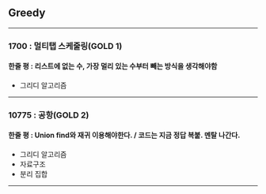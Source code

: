 ## Greedy

---

### 1700 : 멀티탭 스케줄링(GOLD 1)

#### 한줄 평 : 리스트에 없는 수, 가장 멀리 있는 수부터 빼는 방식을 생각해야함

- 그리디 알고리즘

---

### 10775 : 공항(GOLD 2)

#### 한줄 평 : Union find와 재귀 이용해야한다. / 코드는 지금 정답 복붙. 멘탈 나간다.

- 그리디 알고리즘
- 자료구조
- 분리 집합

---
